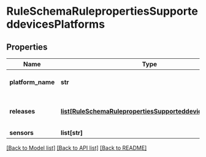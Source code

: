 # RuleSchemaRulepropertiesSupporteddevicesPlatforms

## Properties
Name | Type | Description | Notes
------------ | ------------- | ------------- | -------------
**platform_name** | **str** | Platform name, Ex: MX960 | 
**releases** | [**list[RuleSchemaRulepropertiesSupporteddevicesReleases]**](RuleSchemaRulepropertiesSupporteddevicesReleases.md) | Release information for the products | [optional] 
**sensors** | **list[str]** |  | [optional] 

[[Back to Model list]](../README.md#documentation-for-models) [[Back to API list]](../README.md#documentation-for-api-endpoints) [[Back to README]](../README.md)


